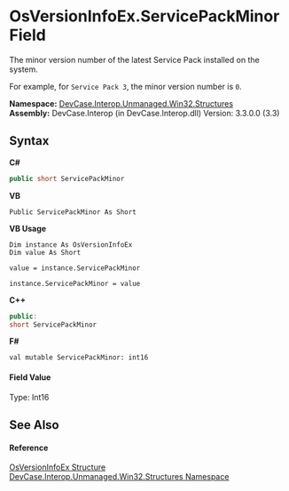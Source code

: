 # OsVersionInfoEx.ServicePackMinor Field
 

The minor version number of the latest Service Pack installed on the system. 

 For example, for `Service Pack 3`, the minor version number is `0`.

**Namespace:**&nbsp;<a href="N_DevCase_Interop_Unmanaged_Win32_Structures">DevCase.Interop.Unmanaged.Win32.Structures</a><br />**Assembly:**&nbsp;DevCase.Interop (in DevCase.Interop.dll) Version: 3.3.0.0 (3.3)

## Syntax

**C#**<br />
``` C#
public short ServicePackMinor
```

**VB**<br />
``` VB
Public ServicePackMinor As Short
```

**VB Usage**<br />
``` VB Usage
Dim instance As OsVersionInfoEx
Dim value As Short

value = instance.ServicePackMinor

instance.ServicePackMinor = value
```

**C++**<br />
``` C++
public:
short ServicePackMinor
```

**F#**<br />
``` F#
val mutable ServicePackMinor: int16
```


#### Field Value
Type: Int16

## See Also


#### Reference
<a href="T_DevCase_Interop_Unmanaged_Win32_Structures_OsVersionInfoEx">OsVersionInfoEx Structure</a><br /><a href="N_DevCase_Interop_Unmanaged_Win32_Structures">DevCase.Interop.Unmanaged.Win32.Structures Namespace</a><br />